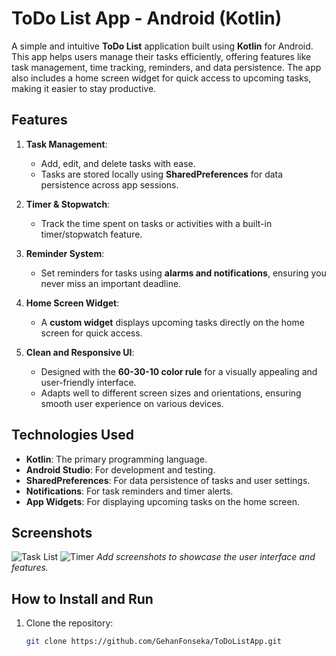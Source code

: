 # ToDo List App - Android (Kotlin)

A simple and intuitive **ToDo List** application built using **Kotlin** for Android. This app helps users manage their tasks efficiently, offering features like task management, time tracking, reminders, and data persistence. The app also includes a home screen widget for quick access to upcoming tasks, making it easier to stay productive.

## Features

1. **Task Management**:
   - Add, edit, and delete tasks with ease.
   - Tasks are stored locally using **SharedPreferences** for data persistence across app sessions.

2. **Timer & Stopwatch**:
   - Track the time spent on tasks or activities with a built-in timer/stopwatch feature.

3. **Reminder System**:
   - Set reminders for tasks using **alarms and notifications**, ensuring you never miss an important deadline.

4. **Home Screen Widget**:
   - A **custom widget** displays upcoming tasks directly on the home screen for quick access.

5. **Clean and Responsive UI**:
   - Designed with the **60-30-10 color rule** for a visually appealing and user-friendly interface.
   - Adapts well to different screen sizes and orientations, ensuring smooth user experience on various devices.

## Technologies Used

- **Kotlin**: The primary programming language.
- **Android Studio**: For development and testing.
- **SharedPreferences**: For data persistence of tasks and user settings.
- **Notifications**: For task reminders and timer alerts.
- **App Widgets**: For displaying upcoming tasks on the home screen.

## Screenshots
![Task List](https://example.com/screenshot1.png)
![Timer](https://example.com/screenshot2.png)
_Add screenshots to showcase the user interface and features._

## How to Install and Run

1. Clone the repository:
   ```bash
   git clone https://github.com/GehanFonseka/ToDoListApp.git
